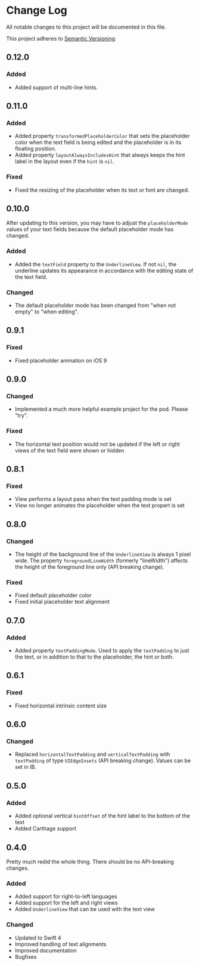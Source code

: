 # Change Log
All notable changes to this project will be documented in this file.

This project adheres to [Semantic Versioning](http://semver.org/).

## 0.12.0

### Added
- Added support of multi-line hints.

## 0.11.0

### Added
- Added property `transformedPlaceholderColor` that sets the placeholder color when the text field is being edited and the placeholder is in its floating position.
- Added property `layoutAlwaysIncludesHint` that always keeps the hint label in the layout even if the `hint` is `nil`.

### Fixed
- Fixed the resizing of the placeholder when its text or font are changed.

## 0.10.0

After updating to this version, you may have to adjust the `placeholderMode` values of your text fields because the default placeholder mode has changed.

### Added
- Added the `textField` property to the `UnderlineView`. If not `nil`, the underline updates its appearance in accordance with the editing state of the text field.

### Changed
- The default placeholder mode has been changed from "when not empty" to "when editing".

## 0.9.1

### Fixed
- Fixed placeholder animation on iOS 9

## 0.9.0

### Changed
- Implemented a much more helpful example project for the pod. Please "try".

### Fixed
- The horizontal text position would not be updated if the left or right views of the text field were shown or hidden

## 0.8.1

### Fixed
- View performs a layout pass when the text padding mode is set
- View no longer animates the placeholder when the text propert is set

## 0.8.0

### Changed
- The height of the background line of the `UnderlineView` is always 1 pixel wide. The property `foregroundLineWidth` (formerly "lineWidth") affects the height of the foreground line only (API breaking change).

### Fixed
- Fixed default placeholder color
- Fixed initial placeholder text alignment

## 0.7.0

### Added
- Added property `textPaddingMode`. Used to apply the `textPadding` to just the text, or in addition to that to the placeholder, the hint or both.

## 0.6.1

### Fixed
- Fixed horizontal intrinsic content size

## 0.6.0

### Changed
- Replaced `horizontalTextPadding` and `verticalTextPadding` with `textPadding` of type `UIEdgeInsets` (API breaking change). Values can be set in IB.

## 0.5.0

### Added
- Added optional vertical `hintOffset` of the hint label to the bottom of the text
- Added Carthage support

## 0.4.0

Pretty much redid the whole thing. There should be no API-breaking changes.

### Added
- Added support for right-to-left languages
- Added support for the left and right views
- Added `UnderlineView` that can be used with the text view

### Changed
- Updated to Swift 4
- Improved handling of text alignments
- Improved documentation
- Bugfixes